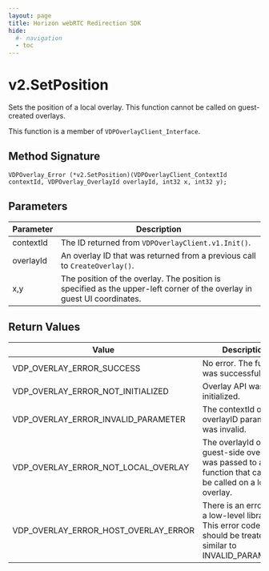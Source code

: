 ```yaml
---
layout: page
title: Horizon webRTC Redirection SDK
hide:
  #- navigation
  - toc
---
```

# v2.SetPosition

Sets the position of a local overlay. This function cannot be called on guest-created overlays.

This function is a member of `VDPOverlayClient_Interface`.

## Method Signature
```
VDPOverlay_Error (*v2.SetPosition)(VDPOverlayClient_ContextId contextId, VDPOverlay_OverlayId overlayId, int32 x, int32 y);
```

## Parameters

| Parameter | Description |
| --------- | ----------- |
| contextId | The ID returned from `VDPOverlayClient.v1.Init()`. |
| overlayId | An overlay ID that was returned from a previous call to `CreateOverlay()`. |
| x,y | The position of the overlay. The position is specified as the upper-left corner of the overlay in guest UI coordinates. |

## Return Values

| Value | Description |
| ----- | ----------- |
| VDP_OVERLAY_ERROR_SUCCESS | No error. The function was successful. |
| VDP_OVERLAY_ERROR_NOT_INITIALIZED	| Overlay API was not initialized. |
| VDP_OVERLAY_ERROR_INVALID_PARAMETER | The contextId or overlayID parameter was invalid. |
| VDP_OVERLAY_ERROR_NOT_LOCAL_OVERLAY | The overlayId of a guest-side overlay was passed to a function that can only be called on a local overlay. |
| VDP_OVERLAY_ERROR_HOST_OVERLAY_ERROR | There is an error with a low-level library. This error code should be treated as similar to INVALID_PARAMETER. |

